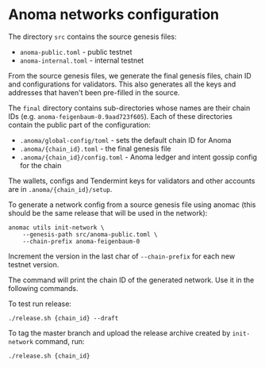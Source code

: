 # Anoma networks configuration

The directory `src` contains the source genesis files:

- `anoma-public.toml` - public testnet
- `anoma-internal.toml` - internal testnet

From the source genesis files, we generate the final genesis files, chain ID and configurations for validators. This also generates all the keys and addresses that haven't been pre-filled in the source.

The `final` directory contains sub-directories whose names are their chain IDs (e.g. `anoma-feigenbaum-0.9aad723f605`). Each of these directories contain the public part of the configuration:

- `.anoma/global-config/toml` - sets the default chain ID for Anoma
- `.anoma/{chain_id}.toml` - the final genesis file
- `.anoma/{chain_id}/config.toml` - Anoma ledger and intent gossip config for the chain

The wallets, configs and Tendermint keys for validators and other accounts are in `.anoma/{chain_id}/setup`.

To generate a network config from a source genesis file using anomac (this should be the same release that will be used in the network):

```shell
anomac utils init-network \
    --genesis-path src/anoma-public.toml \
    --chain-prefix anoma-feigenbaum-0
```

Increment the version in the last char of `--chain-prefix` for each new testnet version.

The command will print the chain ID of the generated network. Use it in the following commands.

To test run release:

```shell
./release.sh {chain_id} --draft
```

To tag the master branch and upload the release archive created by `init-network` command, run:

```shell
./release.sh {chain_id}
```
